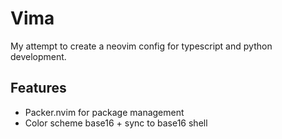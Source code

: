 # Vima

My attempt to create a neovim config for typescript and python development.

## Features

* Packer.nvim for package management
* Color scheme base16 + sync to base16 shell
